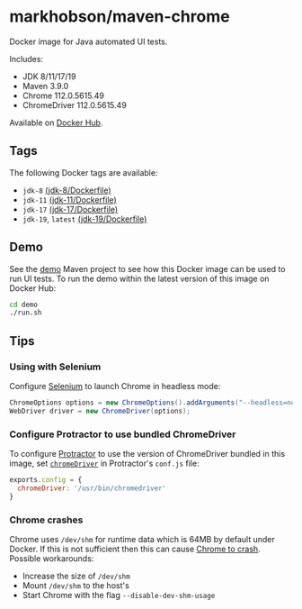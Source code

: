 # markhobson/maven-chrome

Docker image for Java automated UI tests.

Includes:

* JDK 8/11/17/19
* Maven 3.9.0
* Chrome 112.0.5615.49
* ChromeDriver 112.0.5615.49

Available on [Docker Hub](https://hub.docker.com/r/markhobson/maven-chrome/).

## Tags

The following Docker tags are available:

* `jdk-8` [(jdk-8/Dockerfile)](jdk-8/Dockerfile)
* `jdk-11` [(jdk-11/Dockerfile)](jdk-11/Dockerfile)
* `jdk-17` [(jdk-17/Dockerfile)](jdk-17/Dockerfile)
* `jdk-19`, `latest` [(jdk-19/Dockerfile)](jdk-19/Dockerfile)

## Demo

See the [demo](demo) Maven project to see how this Docker image can be used to run UI tests. To run the demo within the latest version of this image on Docker Hub:

```bash
cd demo
./run.sh
```

## Tips

### Using with Selenium

Configure [Selenium](https://www.selenium.dev/) to launch Chrome in headless mode:

```java
ChromeOptions options = new ChromeOptions().addArguments("--headless=new");
WebDriver driver = new ChromeDriver(options);
```

### Configure Protractor to use bundled ChromeDriver

To configure [Protractor](https://www.protractortest.org/) to use the version of ChromeDriver bundled in this image, set [`chromeDriver`](https://github.com/angular/protractor/blob/master/lib/config.ts#L76) in Protractor's `conf.js` file:

```js
exports.config = {
  chromeDriver: '/usr/bin/chromedriver'
}
```

### Chrome crashes

Chrome uses `/dev/shm` for runtime data which is 64MB by default under Docker. If this is not sufficient then this can cause [Chrome to crash](https://bugs.chromium.org/p/chromium/issues/detail?id=522853). Possible workarounds:

* Increase the size of `/dev/shm`
* Mount `/dev/shm` to the host's
* Start Chrome with the flag `--disable-dev-shm-usage`

